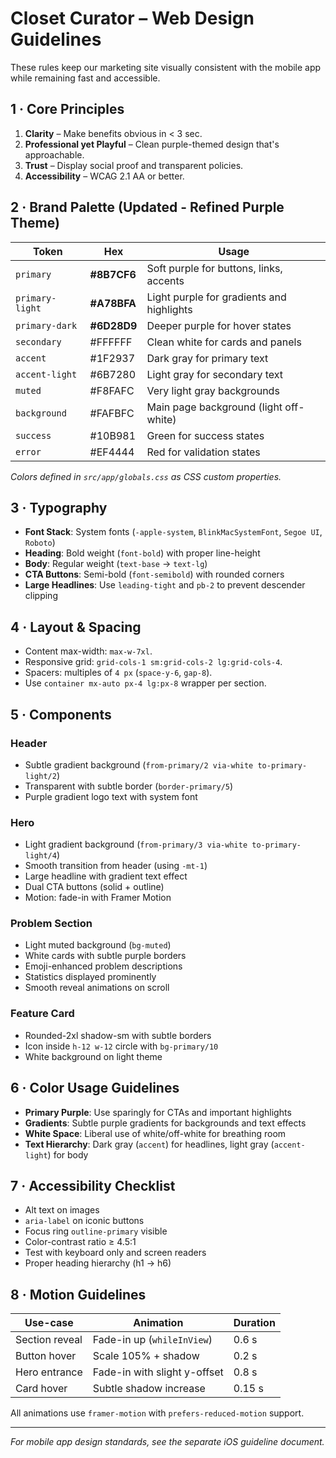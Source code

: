 # Closet Curator – Web Design Guidelines

These rules keep our marketing site visually consistent with the mobile app while remaining fast and accessible.

## 1 · Core Principles
1. **Clarity** – Make benefits obvious in < 3 sec.
2. **Professional yet Playful** – Clean purple-themed design that's approachable.
3. **Trust** – Display social proof and transparent policies.
4. **Accessibility** – WCAG 2.1 AA or better.

## 2 · Brand Palette (Updated - Refined Purple Theme)

| Token | Hex | Usage |
| ----- | --- | ----- |
| `primary` | **#8B7CF6** | Soft purple for buttons, links, accents |
| `primary-light` | **#A78BFA** | Light purple for gradients and highlights |
| `primary-dark` | **#6D28D9** | Deeper purple for hover states |
| `secondary` | #FFFFFF | Clean white for cards and panels |
| `accent` | #1F2937 | Dark gray for primary text |
| `accent-light` | #6B7280 | Light gray for secondary text |
| `muted` | #F8FAFC | Very light gray backgrounds |
| `background` | #FAFBFC | Main page background (light off-white) |
| `success` | #10B981 | Green for success states |
| `error` | #EF4444 | Red for validation states |

_Colors defined in `src/app/globals.css` as CSS custom properties._

## 3 · Typography

- **Font Stack**: System fonts (`-apple-system`, `BlinkMacSystemFont`, `Segoe UI`, `Roboto`)
- **Heading**: Bold weight (`font-bold`) with proper line-height
- **Body**: Regular weight (`text-base` → `text-lg`)
- **CTA Buttons**: Semi-bold (`font-semibold`) with rounded corners
- **Large Headlines**: Use `leading-tight` and `pb-2` to prevent descender clipping

## 4 · Layout & Spacing

- Content max-width: `max-w-7xl`.
- Responsive grid: `grid-cols-1 sm:grid-cols-2 lg:grid-cols-4`.
- Spacers: multiples of `4 px` (`space-y-6`, `gap-8`).
- Use `container mx-auto px-4 lg:px-8` wrapper per section.

## 5 · Components

### Header
- Subtle gradient background (`from-primary/2 via-white to-primary-light/2`)
- Transparent with subtle border (`border-primary/5`)
- Purple gradient logo text with system font

### Hero
- Light gradient background (`from-primary/3 via-white to-primary-light/4`)
- Smooth transition from header (using `-mt-1`)
- Large headline with gradient text effect
- Dual CTA buttons (solid + outline)
- Motion: fade-in with Framer Motion

### Problem Section
- Light muted background (`bg-muted`)
- White cards with subtle purple borders
- Emoji-enhanced problem descriptions
- Statistics displayed prominently
- Smooth reveal animations on scroll

### Feature Card
- Rounded-2xl shadow-sm with subtle borders
- Icon inside `h-12 w-12` circle with `bg-primary/10`
- White background on light theme

## 6 · Color Usage Guidelines

- **Primary Purple**: Use sparingly for CTAs and important highlights
- **Gradients**: Subtle purple gradients for backgrounds and text effects
- **White Space**: Liberal use of white/off-white for breathing room
- **Text Hierarchy**: Dark gray (`accent`) for headlines, light gray (`accent-light`) for body

## 7 · Accessibility Checklist

- Alt text on images
- `aria-label` on iconic buttons
- Focus ring `outline-primary` visible
- Color-contrast ratio ≥ 4.5:1
- Test with keyboard only and screen readers
- Proper heading hierarchy (h1 → h6)

## 8 · Motion Guidelines

| Use-case | Animation | Duration |
| -------- | --------- | -------- |
| Section reveal | Fade-in up (`whileInView`) | 0.6 s |
| Button hover | Scale 105% + shadow | 0.2 s |
| Hero entrance | Fade-in with slight y-offset | 0.8 s |
| Card hover | Subtle shadow increase | 0.15 s |

All animations use `framer-motion` with `prefers-reduced-motion` support.

---

_For mobile app design standards, see the separate iOS guideline document._ 